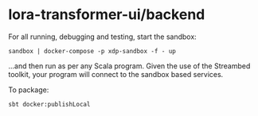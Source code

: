 # lora-transformer-ui/backend

For all running, debugging and testing, start the sandbox:

```
sandbox | docker-compose -p xdp-sandbox -f - up
```

...and then run as per any Scala program. Given the use of the Streambed toolkit, your program will connect to the sandbox based services.

To package:

```
sbt docker:publishLocal
```
